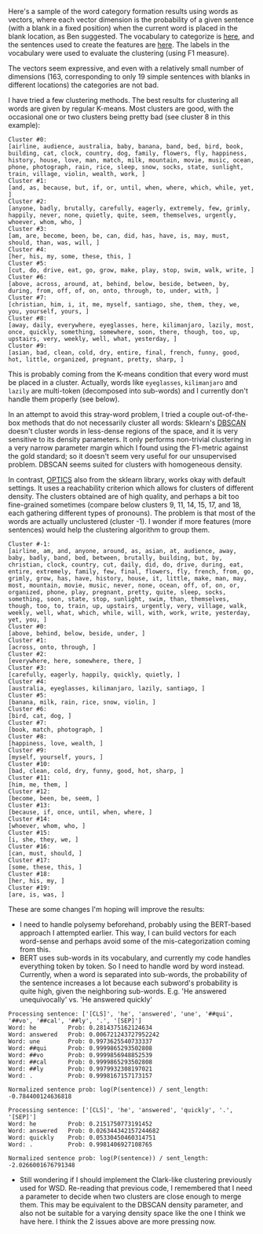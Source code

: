 Here's a sample of the word category formation results using words as 
vectors, where each vector dimension is the probability of a given 
sentence (with a blank in a fixed position) when the current word is 
placed in the blank location, as Ben suggested.
The vocabulary to categorize is [here](../vocabularies/POS_unambiguous.vocab),
and the sentences used to create the features are 
[here](../sentences/19sentences.txt).
The labels in the vocabulary were used to evaluate the clustering
(using F1 measure).

The vectors seem expressive, and even with a relatively small number 
of dimensions (163, corresponding to only 19 simple sentences with 
blanks in different locations) the categories are not bad.

I have tried a few clustering methods. The best results for clustering 
all words are given by regular K-means. Most clusters are good, 
with the occasional one or two clusters being pretty bad 
(see cluster 8 in this example):
```
Cluster #0:
[airline, audience, australia, baby, banana, band, bed, bird, book, building, cat, clock, country, dog, family, flowers, fly, happiness, history, house, love, man, match, milk, mountain, movie, music, ocean, phone, photograph, rain, rice, sleep, snow, socks, state, sunlight, train, village, violin, wealth, work, ]
Cluster #1:
[and, as, because, but, if, or, until, when, where, which, while, yet, ]
Cluster #2:
[anyone, badly, brutally, carefully, eagerly, extremely, few, grimly, happily, never, none, quietly, quite, seem, themselves, urgently, whoever, whom, who, ]
Cluster #3:
[am, are, become, been, be, can, did, has, have, is, may, must, should, than, was, will, ]
Cluster #4:
[her, his, my, some, these, this, ]
Cluster #5:
[cut, do, drive, eat, go, grow, make, play, stop, swim, walk, write, ]
Cluster #6:
[above, across, around, at, behind, below, beside, between, by, during, from, off, of, on, onto, through, to, under, with, ]
Cluster #7:
[christian, him, i, it, me, myself, santiago, she, them, they, we, you, yourself, yours, ]
Cluster #8:
[away, daily, everywhere, eyeglasses, here, kilimanjaro, lazily, most, once, quickly, something, somewhere, soon, there, though, too, up, upstairs, very, weekly, well, what, yesterday, ]
Cluster #9:
[asian, bad, clean, cold, dry, entire, final, french, funny, good, hot, little, organized, pregnant, pretty, sharp, ]
```
This is probably coming from the K-means condition that every word must
 be placed in a cluster. 
Actually, words like `eyeglasses`, `kilimanjaro` and `lazily` are 
multi-token (decomposed into sub-words) and I currently don't handle 
them properly (see below).

In an attempt to avoid this stray-word problem, I tried a couple 
out-of-the-box methods that do not necessarily cluster all words:
Sklearn's [DBSCAN](https://scikit-learn.org/stable/modules/generated/sklearn.cluster.DBSCAN.html#sklearn.cluster.DBSCAN)
doesn't cluster words in less-dense regions of the space, and it
is very sensitive to its density parameters. 
It only performs non-trivial clustering
in a very narrow parameter margin which I found using the 
F1-metric against the gold standard; so it doesn't seem very useful
for our unsupervised problem.
DBSCAN seems suited for clusters with homogeneous density.

In contrast, [OPTICS](https://scikit-learn.org/stable/modules/generated/sklearn.cluster.OPTICS.html#sklearn.cluster.OPTICS)
also from the sklearn library, works okay with default settings.
It uses a reachability criterion which allows for clusters of different
density.
The clusters obtained are of high quality, and perhaps a bit too 
fine-grained sometimes (compare below clusters 9, 11, 14, 15, 17, and 18, each 
gathering different types of pronouns).
The problem is that most of the words are
actually unclustered (cluster -1).
I wonder if more features (more sentences) would help the clustering 
algorithm to group them.
```
Cluster #-1:
[airline, am, and, anyone, around, as, asian, at, audience, away, baby, badly, band, bed, between, brutally, building, but, by, christian, clock, country, cut, daily, did, do, drive, during, eat, entire, extremely, family, few, final, flowers, fly, french, from, go, grimly, grow, has, have, history, house, it, little, make, man, may, most, mountain, movie, music, never, none, ocean, off, of, on, or, organized, phone, play, pregnant, pretty, quite, sleep, socks, something, soon, state, stop, sunlight, swim, than, themselves, though, too, to, train, up, upstairs, urgently, very, village, walk, weekly, well, what, which, while, will, with, work, write, yesterday, yet, you, ]
Cluster #0:
[above, behind, below, beside, under, ]
Cluster #1:
[across, onto, through, ]
Cluster #2:
[everywhere, here, somewhere, there, ]
Cluster #3:
[carefully, eagerly, happily, quickly, quietly, ]
Cluster #4:
[australia, eyeglasses, kilimanjaro, lazily, santiago, ]
Cluster #5:
[banana, milk, rain, rice, snow, violin, ]
Cluster #6:
[bird, cat, dog, ]
Cluster #7:
[book, match, photograph, ]
Cluster #8:
[happiness, love, wealth, ]
Cluster #9:
[myself, yourself, yours, ]
Cluster #10:
[bad, clean, cold, dry, funny, good, hot, sharp, ]
Cluster #11:
[him, me, them, ]
Cluster #12:
[become, been, be, seem, ]
Cluster #13:
[because, if, once, until, when, where, ]
Cluster #14:
[whoever, whom, who, ]
Cluster #15:
[i, she, they, we, ]
Cluster #16:
[can, must, should, ]
Cluster #17:
[some, these, this, ]
Cluster #18:
[her, his, my, ]
Cluster #19:
[are, is, was, ]
```

These are some changes I'm hoping will improve the results:
- I need to handle polysemy beforehand, probably using the BERT-based 
approach I attempted earlier. 
This way, I can build vectors for each word-sense and perhaps avoid 
some of the mis-categorization coming from this.
- BERT uses sub-words in its vocabulary, and currently my code handles everything token by token. So I need to handle word by word instead. Currently, when a word is separated into sub-words, the probability of the sentence increases a lot because each subword's probability is quite high, given the neighboring sub-words. E.g. 'He answered unequivocally' vs. 'He answered quickly'
```
Processing sentence: ['[CLS]', 'he', 'answered', 'une', '##qui', '##vo', '##cal', '##ly', '.', '[SEP]']
Word: he         Prob: 0.2814375162124634
Word: answered   Prob: 0.006721243727952242
Word: une        Prob: 0.9973625540733337
Word: ##qui      Prob: 0.9999865293502808
Word: ##vo       Prob: 0.9999856948852539
Word: ##cal      Prob: 0.9999865293502808
Word: ##ly       Prob: 0.9979932308197021
Word: .          Prob: 0.9998167157173157

Normalized sentence prob: log(P(sentence)) / sent_length: -0.784400124636818

Processing sentence: ['[CLS]', 'he', 'answered', 'quickly', '.', '[SEP]']
Word: he         Prob: 0.2151750773191452
Word: answered   Prob: 0.026344342157244682
Word: quickly    Prob: 0.05330450460314751
Word: .          Prob: 0.9981406927108765

Normalized sentence prob: log(P(sentence)) / sent_length: -2.0266001676791348
```
- Still wondering if I should implement the Clark-like clustering 
previously used for WSD. Re-reading that previous code, I remembered 
that I need a parameter to decide when two clusters are close enough
to merge them. This may be equivalent to the DBSCAN density parameter,
and also not be suitable for a varying density space like the one I
think we have here. I think the 2 issues above are more pressing now.

